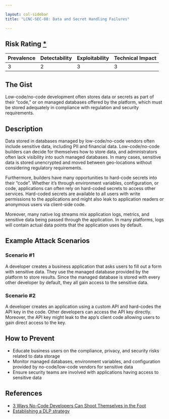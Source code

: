 ```yaml
---

layout: col-sidebar
title: "LCNC-SEC-08: Data and Secret Handling Failures"

---
```


## Risk Rating [*](https://owasp.org/www-project-top-ten/2017/Note_About_Risks)

| Prevalence | Detectability | Exploitability | Technical Impact |
| --- | --- | --- | --- |
| 3 | 2 | 3 | 3 |

## The Gist

Low-code/no-code development often stores data or secrets as part of their “code,” or on managed databases offered by the platform, which must be stored adequately in compliance with regulation and security requirements.

## Description

Data stored in databases managed by low-code/no-code vendors often include sensitive data, including PII and financial data. 
Low-code/no-code builders can decide for themselves how to store data, and administrators often lack visibility into such managed databases. 
In many cases, sensitive data is stored unencrypted and moved between geo-locations without considering regulatory requirements.

Furthermore, builders have many opportunities to hard-code secrets into their “code”. 
Whether it’s through environment variables, configuration, or code, applications can often rely on hard-coded secrets to access other services. 
Hard-coded secrets are available to all users with write permissions to the applications and might also leak to application readers or anonymous users via client-side code.

Moreover, many native log streams mix application logs, metrics, and sensitive data being passed through the application. 
In many platforms, logs will contain actual data points that the application uses by default.

## Example Attack Scenarios

### Scenario #1

A developer creates a business application that asks users to fill out a form with sensitive data. 
They use the managed database provided by the platform to store results. 
Since the managed database is stored with every other developer by default, they all gain access to the sensitive data.

### Scenario #2

A developer creates an application using a custom API and hard-codes the API key in the code. 
Other developers can access the API key directly. 
Moreover, the API key might leak to the app’s client code allowing users to gain direct access to the key.

## How to Prevent

- Educate business users on the compliance, privacy, and security risks related to data storage
- Monitor managed databases, environment variables, and configuration provided by no-code/low-code vendors for sensitive data
- Ensure security teams are involved with applications having access to sensitive data

## References

- [3 Ways No-Code Developers Can Shoot Themselves in the Foot](https://www.darkreading.com/dr-tech/3-ways-no-code-developers-can-shoot-themselves-in-the-foot)
- [Establishing a DLP strategy](https://docs.microsoft.com/en-us/power-platform/guidance/adoption/dlp-strategy)
